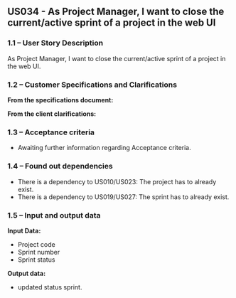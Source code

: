 ## **US034 - As Project Manager, I want to close the current/active sprint of a project in the web UI**

### **1.1 – User Story Description**

As Project Manager, I want to close the current/active sprint of a project in the web UI.

### **1.2 – Customer Specifications and Clarifications**

**From the specifications document:**

**From the client clarifications:**

### **1.3 – Acceptance criteria**

- Awaiting further information regarding Acceptance criteria.

### **1.4 – Found out dependencies**

- There is a dependency to US010/US023: The project has to already exist.
- There is a dependency to US019/US027: The sprint has to already exist.

### **1.5 – Input and output data**

**Input Data:**

- Project code
- Sprint number
- Sprint status

**Output data:**
- updated status sprint.